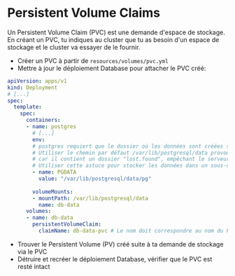 # Persistent Volume Claims

Un Persistent Volume Claim (PVC) est une demande d'espace de stockage. En créant un PVC, tu indiques au cluster que tu as besoin d'un espace de stockage et le cluster va essayer de le fournir.

- Créer un PVC à partir de `resources/volumes/pvc.yml`
- Mettre à jour le déploiement Database pour attacher le PVC créé:
```yml
apiVersion: apps/v1
kind: Deployment
# [...]
spec:
  template:
    spec:
      containers:
      - name: postgres
        # [...]
        env:
        # postgres requiert que le dossier où les données sont créées soit vide
        # Utiliser le chemin par défaut /var/lib/postgresql/data provoquerait une erreur
        # car il contient un dossier "lost.found", empêchant le serveur de s'initialiser
        # Utiliser cette astuce pour stocker les données dans un sous-dossier du volume créé
        - name: PGDATA
          value: "/var/lib/postgresql/data/pg"
          
        volumeMounts:
        - mountPath: /var/lib/postgresql/data
          name: db-data
      volumes:
      - name: db-data
        persistentVolumeClaim:
          claimName: db-data-pvc # Le nom doit correspondre au nom du PVC
```
- Trouver le Persistent Volume (PV) créé suite à ta demande de stockage via le PVC
- Détruire et recréer le déploiement Database, vérifier que le PVC est resté intact